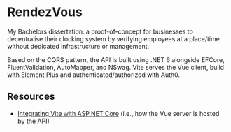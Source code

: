 # RendezVous

My Bachelors dissertation: a proof-of-concept for businesses to decentralise
their clocking system by verifying employees at a place/time without
dedicated infrastructure or management. 

Based on the CQRS pattern, the API is built using .NET 6 alongside EFCore, FluentValidation, AutoMapper, and NSwag. Vite serves the Vue client, build with Element Plus and authenticated/authorized with Auth0.

## Resources

- [Integrating Vite with ASP.NET Core](https://blogs.taiga.nl/martijn/2021/02/24/integrating-vite-with-asp-net-core-a-winning-combination/)
  (i.e., how the Vue server is hosted by the API)

